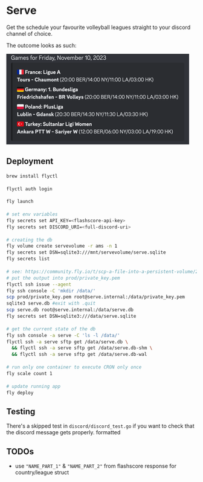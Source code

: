 # Serve

Get the schedule your favourite volleyball leagues straight to your discord channel of choice.

The outcome looks as such:

![img.png](img.png)

## Deployment

```bash
brew install flyctl

flyctl auth login

fly launch

# set env variables
fly secrets set API_KEY=<flashscore-api-key>                                                                                                                        
fly secrets set DISCORD_URI=<full-discord-uri>

# creating the db
fly volume create servevolume -r ams -n 1
fly secrets set DSN=sqlite3:///mnt/servevolume/serve.sqlite 
fly secrets list

# see: https://community.fly.io/t/scp-a-file-into-a-persistent-volume/2729
# put the output into prod/private_key.pem
flyctl ssh issue --agent
fly ssh console -C 'mkdir /data/'  
scp prod/private_key.pem root@serve.internal:/data/private_key.pem
sqlite3 serve.db #exit with .quit
scp serve.db root@serve.internal:/data/serve.db
fly secrets set DSN=sqlite3:///data/serve.sqlite

# get the current state of the db
fly ssh console -a serve -C 'ls -l /data/'
flyctl ssh -a serve sftp get /data/serve.db \
  && flyctl ssh -a serve sftp get /data/serve.db-shm \
  && flyctl ssh -a serve sftp get /data/serve.db-wal

# run only one container to execute CRON only once
fly scale count 1

# update running app
fly deploy
```

## Testing

There's a skipped test in `discord/discord_test.go` if you want to check that the discord message gets properly.
formatted

## TODOs

- use `"NAME_PART_1"` & `"NAME_PART_2"` from flashscore response for country/league struct